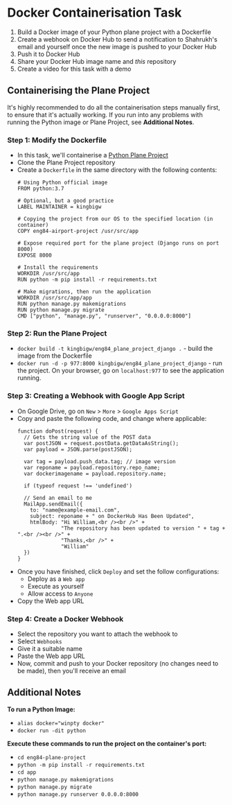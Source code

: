 # Docker Containerisation Task
1. Build a Docker image of your Python plane project with a Dockerfile
2. Create a webhook on Docker Hub to send a notification to Shahrukh's email and yourself once the new image is pushed to your Docker Hub
3. Push it to Docker Hub
4. Share your Docker Hub image name and *this* repository
5. Create a video for this task with a demo

## Containerising the Plane Project
It's highly recommended to do all the containerisation steps manually first, to ensure that it's actually working. If you run into any problems with running the Python image or Plane Project, see **Additional Notes**.

### Step 1: Modify the Dockerfile
* In this task, we'll containerise a [Python Plane Project](https://github.com/conjectures/eng84-airport-project)
* Clone the Plane Project repository
* Create a `Dockerfile` in the same directory with the following contents:
  ```
  # Using Python official image
  FROM python:3.7

  # Optional, but a good practice
  LABEL MAINTAINER = kingbigw

  # Copying the project from our OS to the specified location (in container) 
  COPY eng84-airport-project /usr/src/app

  # Expose required port for the plane project (Django runs on port 8000)
  EXPOSE 8000

  # Install the requirements
  WORKDIR /usr/src/app
  RUN python -m pip install -r requirements.txt

  # Make migrations, then run the application
  WORKDIR /usr/src/app/app
  RUN python manage.py makemigrations
  RUN python manage.py migrate
  CMD ["python", "manage.py", "runserver", "0.0.0.0:8000"]
  ```

### Step 2: Run the Plane Project
* `docker build -t kingbigw/eng84_plane_project_django .` - build the image from the Dockerfile
* `docker run -d -p 977:8000 kingbigw/eng84_plane_project_django` - run the project. On your browser, go on `localhost:977` to see the application running.

### Step 3: Creating a Webhook with Google App Script
* On Google Drive, go on `New` > `More` > `Google Apps Script`
* Copy and paste the following code, and change where applicable:
  ```
  function doPost(request) {
    // Gets the string value of the POST data
    var postJSON = request.postData.getDataAsString();
    var payload = JSON.parse(postJSON);

    var tag = payload.push_data.tag; // image version
    var reponame = payload.repository.repo_name;
    var dockerimagename = payload.repository.name;

    if (typeof request !== 'undefined')
  
    // Send an email to me
    MailApp.sendEmail({
      to: "name@example-email.com",
      subject: reponame + " on DockerHub Has Been Updated",
      htmlBody: "Hi William,<br /><br />" +
                "The repository has been updated to version " + tag + ".<br /><br />" +
                "Thanks,<br />" +
                "William"
    })
  }
  ```
* Once you have finished, click `Deploy` and set the follow configurations:
  * Deploy as a `Web app`
  * Execute as yourself 
  * Allow access to `Anyone`
* Copy the Web app URL

### Step 4: Create a Docker Webhook
* Select the repository you want to attach the webhook to
* Select `Webhooks`
* Give it a suitable name
* Paste the Web app URL
* Now, commit and push to your Docker repository (no changes need to be made), then you'll receive an email

## Additional Notes
**To run a Python Image:**
* `alias docker="winpty docker"`
* `docker run -dit python`

**Execute these commands to run the project on the container's port:**
* `cd eng84-plane-project`
* `python -m pip install -r requirements.txt`
* `cd app`
* `python manage.py makemigrations`
* `python manage.py migrate`
* `python manage.py runserver 0.0.0.0:8000`

